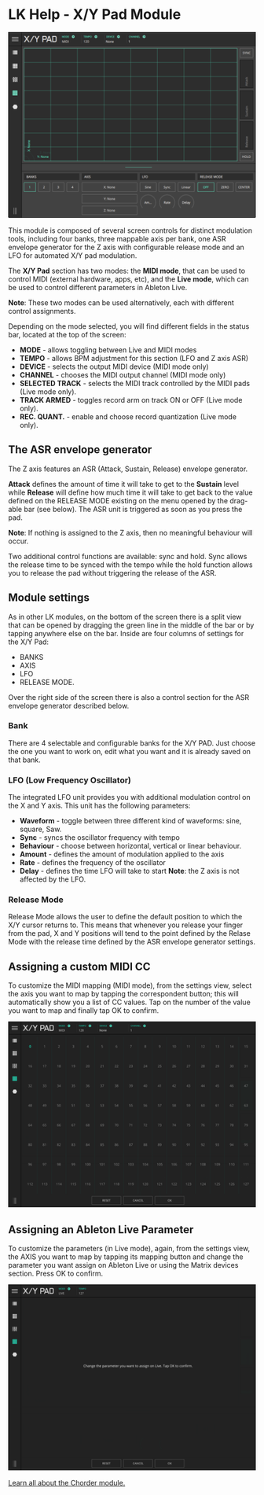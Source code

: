# LK Help - X/Y Pad Module

![LK X/Y Modulation Control Pad Module](/lk/images/xy/overview.png)

This module is composed of several screen controls for distinct modulation tools, including four banks, three mappable axis per bank, one ASR envelope generator for the Z axis with configurable release mode and an LFO for automated X/Y pad modulation.

The **X/Y Pad** section has two modes: the **MIDI mode**, that can be used to control MIDI (external hardware, apps, etc), and the **Live mode**, which can be used to control different parameters in Ableton Live.

**Note**: These two modes can be used alternatively, each with different control assignments.

Depending on the mode selected, you will find different fields in the status bar, located at the top of the screen:

- **MODE** - allows toggling between Live and MIDI modes
- **TEMPO** - allows BPM adjustment for this section (LFO and Z axis ASR)
- **DEVICE** - selects the output MIDI device (MIDI mode only)
- **CHANNEL** - chooses the MIDI output channel (MIDI mode only)
- **SELECTED TRACK** - selects the MIDI track controlled by the MIDI pads (Live mode only).
- **TRACK ARMED** - toggles record arm on track ON or OFF (Live mode only).
- **REC. QUANT.** - enable and choose record quantization (Live mode only).

## The ASR envelope generator

The Z axis features an ASR (Attack, Sustain, Release) envelope generator.

**Attack** defines the amount of time it will take to get to the **Sustain** level while **Release** will define how much time it will take to get back to the value defined on the RELEASE MODE existing on the menu opened by the drag-able bar (see below). The ASR unit is triggered as soon as you press the pad.

**Note**: If nothing is assigned to the Z axis, then no meaningful behaviour will occur.

Two additional control functions are available: sync and hold. Sync allows the release time to be synced with the tempo while the hold function allows you to release the pad without triggering the release of the ASR.

## Module settings

As in other LK modules, on the bottom of the screen there is a split view that can be opened by dragging the green line in the middle of the bar or by tapping anywhere else on the bar. Inside are four columns of settings for the X/Y Pad:

- BANKS
- AXIS
- LFO
- RELEASE MODE.

Over the right side of the screen there is also a control section for the ASR envelope generator described below.

### Bank

There are 4 selectable and configurable banks for the X/Y PAD. Just choose the one you want to work on, edit what you want and it is already saved on that bank.

### LFO (Low Frequency Oscillator)

The integrated LFO unit provides you with additional modulation control on the X and Y axis. This unit has the following parameters:

- **Waveform** - toggle between three different kind of waveforms: sine, square, Saw.
- **Sync** - syncs the oscillator frequency with tempo
- **Behaviour** - choose between horizontal, vertical or linear behaviour.
- **Amount** - defines the amount of modulation applied to the axis
- **Rate** - defines the frequency of the oscillator
- **Delay** - defines the time LFO will take to start
  **Note**: the Z axis is not affected by the LFO.

### Release Mode

Release Mode allows the user to define the default position to which the X/Y cursor returns to. This means that whenever you release your finger from the pad, X and Y positions will tend to the point defined by the Relase Mode with the release time defined by the ASR envelope generator settings.

## Assigning a custom MIDI CC

To customize the MIDI mapping (MIDI mode), from the settings view, select the axis you want to map by tapping the correspondent button; this will automatically show you a list of CC values. Tap on the number of the value you want to map and finally tap OK to confirm.

![Axis assign on MIDI mode](/lk/images/xy/axis-assign-midi-mode.png)

## Assigning an Ableton Live Parameter

To customize the parameters (in Live mode), again, from the settings view, the AXIS you want to map by tapping its mapping button and change the parameter you want assign on Ableton Live or using the Matrix devices section. Press OK to confirm.

![Axis assign live mode](/lk/images/xy/axis-assign-live-mode.png)

[Learn all about the Chorder module.](chorder)

